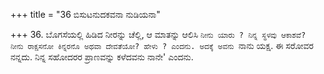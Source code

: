 +++
title = "36 ಬಿಸುಟನುದಕವನಾ ನುಡಿಯನಾ"

+++
36. ಬೊಗಸೆಯಲ್ಲಿ ಹಿಡಿದ ನೀರನ್ನು ಚೆಲ್ಲಿ, ಆ ಮಾತನ್ನು ಆಲಿಸಿ `ನೀನು ಯಾರು ? ನಿನ್ನ ಸ್ಥಳವು ಆಕಾಶವೆ?  ನೀನು ರಾಕ್ಷಸನೋ ಕಿನ್ನರನೊ ಅಥವಾ ದೇವತೆಯೋ? ಹೇಳು ? ಎಂದನು. ಅದಕ್ಕೆ ಅವನು `ನಾನು ಯಕ್ಷ. ಈ ಸರೋವರ ನನ್ನದು. ನಿನ್ನ ಸಹೋದರರ ಪ್ರಾಣವನ್ನು ಕಳೆದವನು ನಾನೇ' ಎಂದನು.